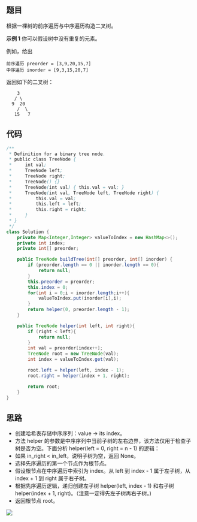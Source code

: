 ## 题目
根据一棵树的前序遍历与中序遍历构造二叉树。

**示例 1**
你可以假设树中没有重复的元素。

例如，给出
```
前序遍历 preorder = [3,9,20,15,7]
中序遍历 inorder = [9,3,15,20,7]
```
返回如下的二叉树：
```
    3
   / \
  9  20
    /  \
   15   7
```

## 代码
```Java
/**
 * Definition for a binary tree node.
 * public class TreeNode {
 *     int val;
 *     TreeNode left;
 *     TreeNode right;
 *     TreeNode() {}
 *     TreeNode(int val) { this.val = val; }
 *     TreeNode(int val, TreeNode left, TreeNode right) {
 *         this.val = val;
 *         this.left = left;
 *         this.right = right;
 *     }
 * }
 */
class Solution {
    private Map<Integer,Integer> valueToIndex = new HashMap<>();
    private int index;
    private int[] preorder;

    public TreeNode buildTree(int[] preorder, int[] inorder) {
        if (preorder.length == 0 || inorder.length == 0){
            return null;
        }
        this.preorder = preorder;
        this.index = 0;
        for(int i = 0;i < inorder.length;i++){
            valueToIndex.put(inorder[i],i);
        }
        return helper(0, preorder.length - 1);
    }

    public TreeNode helper(int left, int right){
        if (right < left){
            return null;
        }
        int val = preorder[index++];
        TreeNode root = new TreeNode(val);
        int index = valueToIndex.get(val);

        root.left = helper(left, index - 1);
        root.right = helper(index + 1, right);

        return root;
    }
}
```

## 思路

* 创建哈希表存储中序序列：value -> its index。
* 方法 helper 的参数是中序序列中当前子树的左右边界，该方法仅用于检查子树是否为空。下面分析 helper(left = 0, right = n - 1) 的逻辑：
* 如果 in_right < in_left，说明子树为空，返回 None。
* 选择先序遍历的第一个节点作为根节点。
* 假设根节点在中序遍历中索引为 index。从 left 到 index - 1 属于左子树，从 index + 1 到 right 属于右子树。
* 根据先序遍历逻辑，递归创建左子树 helper(left, index - 1) 和右子树 helper(index + 1, right)。（注意一定得先左子树再右子树。)
* 返回根节点 root。

![](static/105.png)
